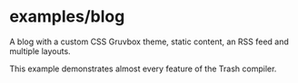 # examples/blog

A blog with a custom CSS Gruvbox theme, static content, an RSS feed and multiple layouts.

This example demonstrates almost every feature of the Trash compiler.
